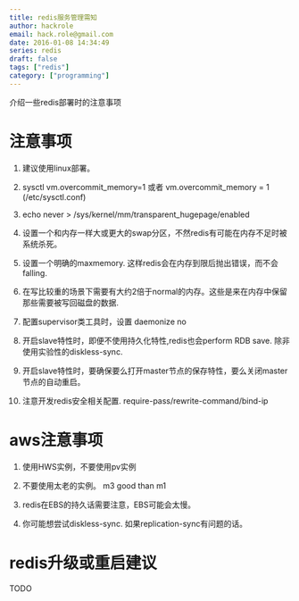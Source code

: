 ```yaml
---
title: redis服务管理需知
author: hackrole
email: hack.role@gmail.com
date: 2016-01-08 14:34:49
series: redis
draft: false
tags: ["redis"]
category: ["programming"]
---
```




介绍一些redis部署时的注意事项

# 注意事项

1) 建议使用linux部署。

2) sysctl vm.overcommit_memory=1 或者 vm.overcommit_memory = 1 (/etc/sysctl.conf)

3) echo never > /sys/kernel/mm/transparent_hugepage/enabled

4) 设置一个和内存一样大或更大的swap分区，不然redis有可能在内存不足时被系统杀死。

5) 设置一个明确的maxmemory. 这样redis会在内存到限后抛出错误，而不会falling.

6) 在写比较重的场景下需要有大约2倍于normal的内存。这些是来在内存中保留那些需要被写回磁盘的数据.

7) 配置supervisor类工具时，设置 daemonize no

8) 开启slave特性时，即便不使用持久化特性,redis也会perform RDB save. 除非使用实验性的diskless-sync.

9) 开启slave特性时，要确保要么打开master节点的保存特性，要么关闭master节点的自动重启。

10) 注意开发redis安全相关配置. require-pass/rewrite-command/bind-ip

# aws注意事项

1) 使用HWS实例，不要使用pv实例

2) 不要使用太老的实例。 m3 good than m1

3) redis在EBS的持久话需要注意，EBS可能会太慢。

4) 你可能想尝试diskless-sync. 如果replication-sync有问题的话。

# redis升级或重启建议

TODO
